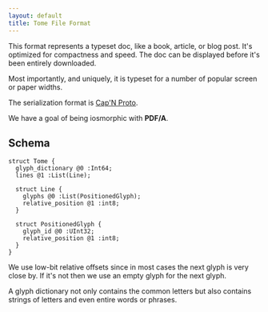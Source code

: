 ```yaml
---
layout: default
title: Tome File Format
---
```


This format represents a typeset doc, like a book, article, or blog post. 
It's optimized for compactness and speed. The doc can be displayed before
it's been entirely downloaded.

Most importantly, and uniquely, it is typeset for a number of popular screen
or paper widths.

The serialization format is [Cap'N Proto](https://capnproto.org).

We have a goal of being iosmorphic with **PDF/A**.

## Schema

    struct Tome {
      glyph_dictionary @0 :Int64;
      lines @1 :List(Line);
      
      struct Line {
        glyphs @0 :List(PositionedGlyph);
        relative_position @1 :int8;
      }
      
      struct PositionedGlyph {
        glyph_id @0 :UInt32;
        relative_position @1 :int8;
      }
    }

We use low-bit relative offsets since in most cases the next glyph is very
close by. If it's not then we use an empty glyph for the next glyph.

A glyph dictionary not only contains the common letters but also contains 
strings of letters and even entire words or phrases.
